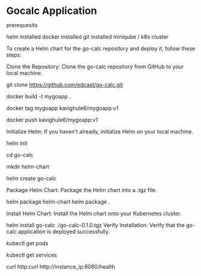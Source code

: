 **<span style="font-size: 26px;">Gocalc Application </span>**

prerequesits

helm installed
docker installed
git installed
miniqube / k8s cluster
 
To create a Helm chart for the go-calc repository and deploy it, follow these steps:

Clone the Repository: Clone the go-calc repository from GitHub to your local machine.

git clone https://github.com/edcast/go-calc.git

docker build -t mygoapp .

docker tag mygoapp kavighule6/mygoapp:v1

docker push kavighule6/mygoapp:v1

Initialize Helm: If you haven't already, initialize Helm on your local machine.

helm init

cd go-calc

mkdir helm-chart

helm create go-calc

Package Helm Chart: Package the Helm chart into a .tgz file.

helm package helm-chart
helm package .


Install Helm Chart: Install the Helm chart onto your Kubernetes cluster.

helm install go-calc ./go-calc-0.1.0.tgz
Verify Installation: Verify that the go-calc application is deployed successfully.

kubectl get pods

kubectl get services

curl http:curl http://instance_ip:8080/health



